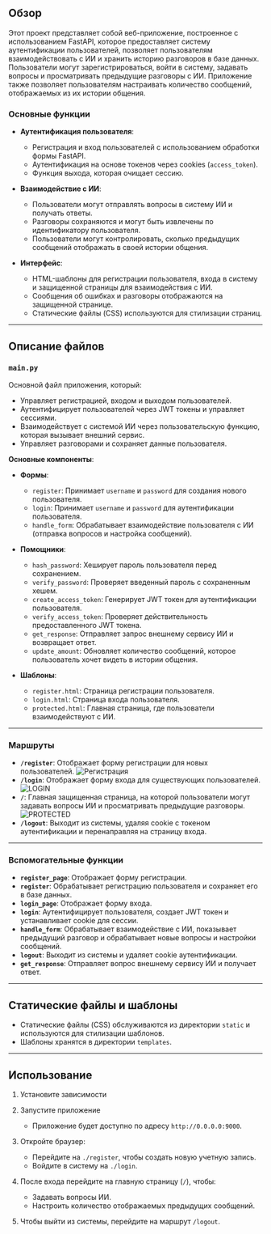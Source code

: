 ## Обзор
Этот проект представляет собой веб-приложение, построенное с использованием FastAPI, которое предоставляет систему аутентификации пользователей, позволяет пользователям взаимодействовать с ИИ и хранить историю разговоров в базе данных. Пользователи могут зарегистрироваться, войти в систему, задавать вопросы и просматривать предыдущие разговоры с ИИ. Приложение также позволяет пользователям настраивать количество сообщений, отображаемых из их истории общения.

### Основные функции
- **Аутентификация пользователя**:
  - Регистрация и вход пользователей с использованием обработки формы FastAPI.
  - Аутентификация на основе токенов через cookies (`access_token`).
  - Функция выхода, которая очищает сессию.

- **Взаимодействие с ИИ**:
  - Пользователи могут отправлять вопросы в систему ИИ и получать ответы.
  - Разговоры сохраняются и могут быть извлечены по идентификатору пользователя.
  - Пользователи могут контролировать, сколько предыдущих сообщений отображать в своей истории общения.

- **Интерфейс**:
  - HTML-шаблоны для регистрации пользователя, входа в систему и защищенной страницы для взаимодействия с ИИ.
  - Сообщения об ошибках и разговоры отображаются на защищенной странице.
  - Статические файлы (CSS) используются для стилизации страниц.

---

## Описание файлов

### `main.py`
Основной файл приложения, который:
- Управляет регистрацией, входом и выходом пользователей.
- Аутентифицирует пользователей через JWT токены и управляет сессиями.
- Взаимодействует с системой ИИ через пользовательскую функцию, которая вызывает внешний сервис.
- Управляет разговорами и сохраняет данные пользователя.

**Основные компоненты**:
- **Формы**:
  - `register`: Принимает `username` и `password` для создания нового пользователя. 
  - `login`: Принимает `username` и `password` для аутентификации пользователя.
  - `handle_form`: Обрабатывает взаимодействие пользователя с ИИ (отправка вопросов и настройка сообщений).

- **Помощники**:
  - `hash_password`: Хеширует пароль пользователя перед сохранением.
  - `verify_password`: Проверяет введенный пароль с сохраненным хешем.
  - `create_access_token`: Генерирует JWT токен для аутентификации пользователя.
  - `verify_access_token`: Проверяет действительность предоставленного JWT токена.
  - `get_response`: Отправляет запрос внешнему сервису ИИ и возвращает ответ.
  - `update_amount`: Обновляет количество сообщений, которое пользователь хочет видеть в истории общения.

- **Шаблоны**:
  - `register.html`: Страница регистрации пользователя.
  - `login.html`: Страница входа пользователя.
  - `protected.html`: Главная страница, где пользователи взаимодействуют с ИИ.

---

### Маршруты

- **`/register`**: Отображает форму регистрации для новых пользователей.
  ![Регистрация](https://post-images.org/download/194.113.153.253-desk/zVyeMT1Q1733997362.png)
- **`/login`**: Отображает форму входа для существующих пользователей.
  ![LOGIN](https://post-images.org/download/194.113.153.253-desk/VHUIdt7h1733997452.png)
- **`/`**: Главная защищенная страница, на которой пользователи могут задавать вопросы ИИ и просматривать предыдущие разговоры.
![PROTECTED](https://post-images.org/download/194.113.153.253-desk/LzmeQXp01733997759.png)
- **`/logout`**: Выходит из системы, удаляя cookie с токеном аутентификации и перенаправляя на страницу входа.

---

### Вспомогательные функции
- **`register_page`**: Отображает форму регистрации.
- **`register`**: Обрабатывает регистрацию пользователя и сохраняет его в базе данных.
- **`login_page`**: Отображает форму входа.
- **`login`**: Аутентифицирует пользователя, создает JWT токен и устанавливает cookie для сессии.
- **`handle_form`**: Обрабатывает взаимодействие с ИИ, показывает предыдущий разговор и обрабатывает новые вопросы и настройки сообщений.
- **`logout`**: Выходит из системы и удаляет cookie аутентификации.
- **`get_response`**: Отправляет вопрос внешнему сервису ИИ и получает ответ.

---

## Статические файлы и шаблоны
- Статические файлы (CSS) обслуживаются из директории `static` и используются для стилизации шаблонов.
- Шаблоны хранятся в директории `templates`.

---

## Использование

1. Установите зависимости

2. Запустите приложение
   - Приложение будет доступно по адресу `http://0.0.0.0:9000`.

3. Откройте браузер:
   - Перейдите на `./register`, чтобы создать новую учетную запись.
   - Войдите в систему на `./login`.

4. После входа перейдите на главную страницу (`/`), чтобы:
   - Задавать вопросы ИИ.
   - Настроить количество отображаемых предыдущих сообщений.

5. Чтобы выйти из системы, перейдите на маршрут `/logout`.
